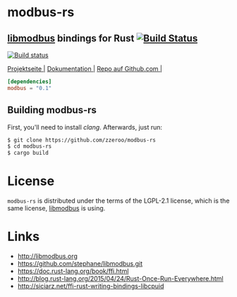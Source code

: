 # modbus-rs
## [libmodbus](http://libmodbus.org/) bindings for Rust [![Build Status](https://travis-ci.org/zzeroo/modbus-rs.svg?branch=master)](https://travis-ci.org/zzeroo/modbus-rs)
[![Build status](https://ci.appveyor.com/api/projects/status/dfjyswsgj6menctw?svg=true)](https://ci.appveyor.com/project/zzeroo/modbus-rs)

[Projektseite |][homepage]&nbsp;[Dokumentation |][doku]&nbsp;[Repo auf Github.com |][repo]


```toml
[dependencies]
modbus = "0.1"
```

## Building modbus-rs

First, you'll need to install _clang_. Afterwards, just run:

```sh
$ git clone https://github.com/zzeroo/modbus-rs
$ cd modbus-rs
$ cargo build
```

# License
`modbus-rs` is distributed under the terms of the LGPL-2.1 license,
which is the same license, [libmodbus](http://libmodbus.org/) is using.



# Links
* http://libmodbus.org
* https://github.com/stephane/libmodbus.git
* https://doc.rust-lang.org/book/ffi.html
* http://blog.rust-lang.org/2015/04/24/Rust-Once-Run-Everywhere.html
* http://siciarz.net/ffi-rust-writing-bindings-libcpuid

[homepage]: http://zzeroo.github.io/modbus-rs
[repo]: https://github.com/zzeroo/modbus-rs
[doku]: http://zzeroo.github.io/modbus-rs/modbus-rs/index.html
[libmodbus]: http://libmodbus.org
